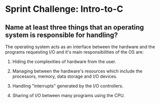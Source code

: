 # Sprint Challenge: Intro-to-C

## Name at least three things that an operating system is responsible for handling?


The operating system acts as an interface between the hardware and the programs requesting I/O and it's main responsibilities of the OS are:

1. Hiding the complexities of hardware from the user.

2. Managing between the hardware's resources which include the processors, memory, data storage and I/O devices.

3. Handling "interrupts" generated by the I/O controllers.

4. Sharing of I/O between many programs using the CPU.

 